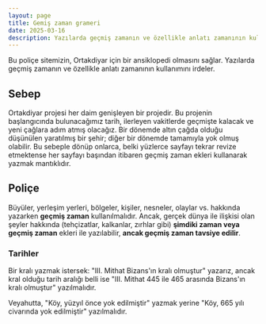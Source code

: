 ```yaml
---
layout: page
title: Gemiş zaman grameri
date: 2025-03-16
description: Yazılarda geçmiş zamanın ve özellikle anlatı zamanının kullanımını irdeler
---
```


Bu poliçe sitemizin, Ortakdiyar için bir ansiklopedi olmasını sağlar. Yazılarda geçmiş zamanın ve özellikle anlatı zamanının kullanımını irdeler.

## Sebep

Ortakdiyar projesi her daim genişleyen bir projedir. Bu projenin başlangıcında bulunacağımız tarih, ilerleyen vakitlerde geçmişte kalacak ve yeni çağlara adım atmış olacağız. Bir dönemde altın çağda olduğu düşünülen yaratılmış bir şehir; diğer bir dönemde tamamıyla yok olmuş olabilir. Bu sebeple dönüp onlarca, belki yüzlerce sayfayı tekrar revize etmektense her sayfayı başından itibaren geçmiş zaman ekleri kullanarak yazmak mantıklıdır.

## Poliçe

Büyüler, yerleşim yerleri, bölgeler, kişiler, nesneler, olaylar vs. hakkında yazarken **geçmiş zaman** kullanılmalıdır. Ancak, gerçek dünya ile ilişkisi olan şeyler hakkında (tehçizatlar, kalkanlar, zırhlar gibi) **şimdiki zaman veya geçmiş zaman** ekleri ile yazılabilir, **ancak geçmiş zaman tavsiye edilir**.

### Tarihler

Bir kralı yazmak istersek: "III. Mithat Bizans'ın kralı olmuştur" yazarız, ancak kral olduğu tarih aralığı belli ise "III. Mithat 445 ile 465 arasında Bizans'ın kralı olmuştur" yazılmalıdır.

Veyahutta, "Köy, yüzyıl önce yok edilmiştir" yazmak yerine "Köy, 665 yılı civarında yok edilmiştir" yazılmalıdır.
